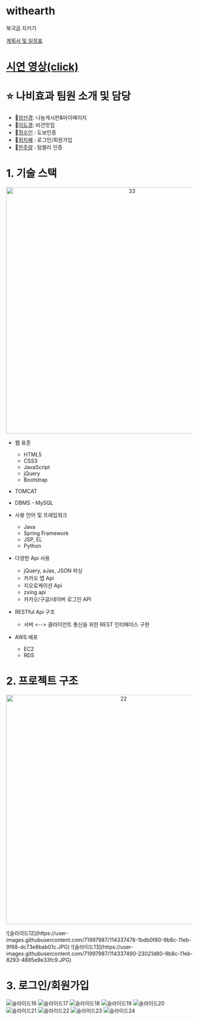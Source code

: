 # withearth
북극곰 지키기

[계획서 및 일정표](https://docs.google.com/spreadsheets/d/1fNIBv-oUIvZeVhuANIY_o--szHTX4OPn/edit#gid=2057609518)
# [시연 영상(click)](https://youtu.be/aCLqBQu-1W8)

# :star: 나비효과 팀원 소개 및 담당
 * :penguin:[양선경](https://github.com/ohMySunset): 나눔게시판&마이페이지
 * :whale2:[이도경](https://github.com/dkaylee): 비건맛집
 * :honeybee:[정수인](https://github.com/JeongSuIn) : 도보인증
 * :panda_face:[최지혜](https://github.com/choejh) : 로그인/회원가입
 * :turtle:[한주량](https://github.com/JuRyang) : 텀블러 인증

# 1. 기술 스택

<p align="center"><img width="664" alt="33" src="https://user-images.githubusercontent.com/71997976/111419783-6acc8b00-872d-11eb-916f-88df026135a2.PNG">

* 웹 표준
  * HTML5
  * CSS3
  * JavaScript
  * jQuery
  * Bootstrap
* TOMCAT
* DBMS - MySQL
* 사용 언어 및 프레임워크
  * Java
  * Spring Framework
  * JSP, EL
  * Python
* 다양한 Api 사용
  * jQuery, aJax, JSON 파싱
  * 카카오 맵 Api
  * 지오로케이션 Api
  * zxing api
  * 카카오/구글/네이버 로그인 API

* RESTful Api 구조
  * 서버 <--> 클라이언트 통신을 위한 REST 인터페이스 구현
* AWS 배포
  * EC2
  * RDS

# 2. 프로젝트 구조

<p align="center"><img width="618" alt="22" src="https://user-images.githubusercontent.com/71997976/111417490-538b9e80-8729-11eb-95ee-a902e1ffd32a.PNG"></p>
![슬라이드12](https://user-images.githubusercontent.com/71997987/114337478-1bdb0f80-9b8c-11eb-9f68-dc73e8bab01c.JPG)
![슬라이드13](https://user-images.githubusercontent.com/71997987/114337490-23021d80-9b8c-11eb-8293-4885e9e33fc9.JPG)

# 3. 로그인/회원가입
![슬라이드16](https://user-images.githubusercontent.com/71997987/114337432-0d8cf380-9b8c-11eb-8ff5-3bfac6850b3a.JPG)
![슬라이드17](https://user-images.githubusercontent.com/71997987/114337435-0e258a00-9b8c-11eb-89d3-f9dd24ffc70c.JPG)
![슬라이드18](https://user-images.githubusercontent.com/71997987/114337436-0f56b700-9b8c-11eb-8aa9-a4843fb8687f.JPG)
![슬라이드19](https://user-images.githubusercontent.com/71997987/114337438-0f56b700-9b8c-11eb-83eb-4e55b4b40d0e.JPG)
![슬라이드20](https://user-images.githubusercontent.com/71997987/114337440-0fef4d80-9b8c-11eb-8999-e05dc6e44c66.JPG)
![슬라이드21](https://user-images.githubusercontent.com/71997987/114337442-0fef4d80-9b8c-11eb-9e1c-58fe9bdc81ea.JPG)
![슬라이드22](https://user-images.githubusercontent.com/71997987/114337444-1087e400-9b8c-11eb-9721-1bd1b0ccecfc.JPG)
![슬라이드23](https://user-images.githubusercontent.com/71997987/114337446-1087e400-9b8c-11eb-991e-85b68cbe9759.JPG)
![슬라이드24](https://user-images.githubusercontent.com/71997987/114337449-11207a80-9b8c-11eb-9d3f-c96231f4e23b.JPG)



